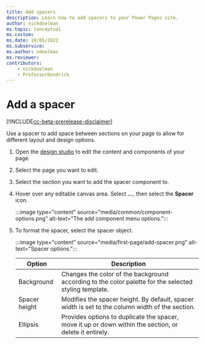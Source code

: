 ```yaml
---
title: Add spacers
description: Learn how to add spacers to your Power Pages site.
author: nickdoelman
ms.topic: conceptual
ms.custom: 
ms.date: 10/05/2022
ms.subservice:
ms.author: ndoelman 
ms.reviewer: 
contributors:
    - nickdoelman
    - ProfessorKendrick
---
```


# Add a spacer

[!INCLUDE[cc-beta-prerelease-disclaimer](../includes/cc-beta-prerelease-disclaimer.md)]

Use a spacer to add space between sections on your page to allow for different layout and design options. 

1. Open the [design studio](use-design-studio.md) to edit the content and components of your page.

1. Select the page you want to edit.

1. Select the section you want to add the spacer component to.

1. Hover over any editable canvas area.  Select ***...***, then select the **Spacer** icon.

    :::image type="content" source="media/common/component-options.png" alt-text="The add component menu options.":::

1. To format the spacer, select the spacer object.

    :::image type="content" source="media/first-page/add-spacer.png" alt-text="Spacer options.":::

    | Option | Description |
    | ----------- | ----------- |
    | Background | Changes the color of the background according to the color palette for the selected styling template. |
    | Spacer height | Modifies the spacer height. By default, spacer width is set to the column width of the section. |
    | Ellipsis | Provides options to duplicate the spacer, move it up or down within the section, or delete it entirely. |

